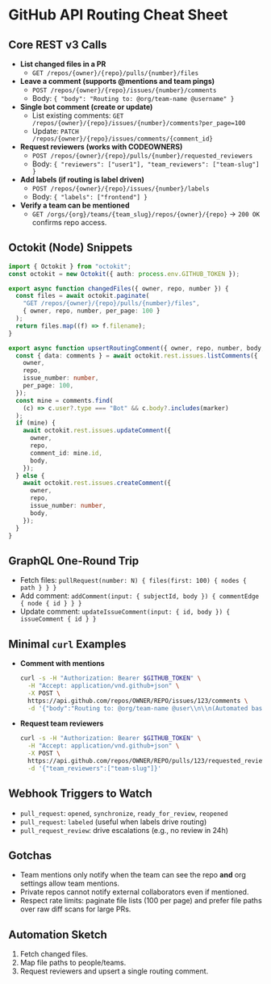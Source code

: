 # GitHub API Routing Cheat Sheet

## Core REST v3 Calls
- **List changed files in a PR**
  - `GET /repos/{owner}/{repo}/pulls/{number}/files`
- **Leave a comment (supports @mentions and team pings)**
  - `POST /repos/{owner}/{repo}/issues/{number}/comments`
  - Body: `{ "body": "Routing to: @org/team-name @username" }`
- **Single bot comment (create or update)**
  - List existing comments: `GET /repos/{owner}/{repo}/issues/{number}/comments?per_page=100`
  - Update: `PATCH /repos/{owner}/{repo}/issues/comments/{comment_id}`
- **Request reviewers (works with CODEOWNERS)**
  - `POST /repos/{owner}/{repo}/pulls/{number}/requested_reviewers`
  - Body: `{ "reviewers": ["user1"], "team_reviewers": ["team-slug"] }`
- **Add labels (if routing is label driven)**
  - `POST /repos/{owner}/{repo}/issues/{number}/labels`
  - Body: `{ "labels": ["frontend"] }`
- **Verify a team can be mentioned**
  - `GET /orgs/{org}/teams/{team_slug}/repos/{owner}/{repo}` → `200 OK` confirms repo access.

## Octokit (Node) Snippets
```ts
import { Octokit } from "octokit";
const octokit = new Octokit({ auth: process.env.GITHUB_TOKEN });

export async function changedFiles({ owner, repo, number }) {
  const files = await octokit.paginate(
    "GET /repos/{owner}/{repo}/pulls/{number}/files",
    { owner, repo, number, per_page: 100 }
  );
  return files.map((f) => f.filename);
}

export async function upsertRoutingComment({ owner, repo, number, body, marker }) {
  const { data: comments } = await octokit.rest.issues.listComments({
    owner,
    repo,
    issue_number: number,
    per_page: 100,
  });
  const mine = comments.find(
    (c) => c.user?.type === "Bot" && c.body?.includes(marker)
  );
  if (mine) {
    await octokit.rest.issues.updateComment({
      owner,
      repo,
      comment_id: mine.id,
      body,
    });
  } else {
    await octokit.rest.issues.createComment({
      owner,
      repo,
      issue_number: number,
      body,
    });
  }
}
```

## GraphQL One-Round Trip
- Fetch files: `pullRequest(number: N) { files(first: 100) { nodes { path } } }`
- Add comment: `addComment(input: { subjectId, body }) { commentEdge { node { id } } }`
- Update comment: `updateIssueComment(input: { id, body }) { issueComment { id } }`

## Minimal `curl` Examples
- **Comment with mentions**
  ```bash
  curl -s -H "Authorization: Bearer $GITHUB_TOKEN" \
    -H "Accept: application/vnd.github+json" \
    -X POST \
    https://api.github.com/repos/OWNER/REPO/issues/123/comments \
    -d '{"body":"Routing to: @org/team-name @user\\n\\n(Automated based on changed paths.)"}'
  ```
- **Request team reviewers**
  ```bash
  curl -s -H "Authorization: Bearer $GITHUB_TOKEN" \
    -H "Accept: application/vnd.github+json" \
    -X POST \
    https://api.github.com/repos/OWNER/REPO/pulls/123/requested_reviewers \
    -d '{"team_reviewers":["team-slug"]}'
  ```

## Webhook Triggers to Watch
- `pull_request`: `opened`, `synchronize`, `ready_for_review`, `reopened`
- `pull_request`: `labeled` (useful when labels drive routing)
- `pull_request_review`: drive escalations (e.g., no review in 24h)

## Gotchas
- Team mentions only notify when the team can see the repo **and** org settings allow team mentions.
- Private repos cannot notify external collaborators even if mentioned.
- Respect rate limits: paginate file lists (100 per page) and prefer file paths over raw diff scans for large PRs.

## Automation Sketch
1. Fetch changed files.
2. Map file paths to people/teams.
3. Request reviewers and upsert a single routing comment.
